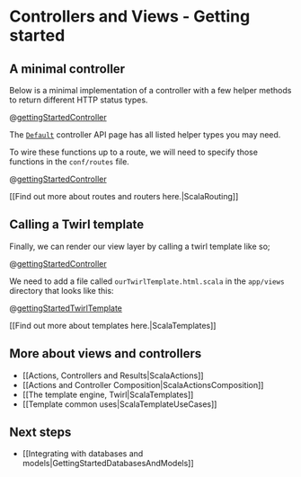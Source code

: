 # Controllers and Views - Getting started

## A minimal controller

Below is a minimal implementation of a controller with a few helper methods to return different HTTP status types.

@[gettingStartedController](code/ScalaGettingStartedController.scala)

The [`Default`](api/scala/controllers/Default.html) controller API page has all listed helper types you may need.

To wire these functions up to a route, we will need to specify those functions in the `conf/routes` file. 

@[gettingStartedController](code/scalaguide.gettingStarted.GettingStartedController.routes)

[[Find out more about routes and routers here.|ScalaRouting]]

## Calling a Twirl template

Finally, we can render our view layer by calling a twirl template like so;

@[gettingStartedController](code/ScalaGettingStartedController.scala)

We need to add a file called `ourTwirlTemplate.html.scala` in the `app/views` directory that looks like this:

@[gettingStartedTwirlTemplate](code/ourTwirlTemplate.html.scala)

[[Find out more about templates here.|ScalaTemplates]]

## More about views and controllers

- [[Actions, Controllers and Results|ScalaActions]]
- [[Actions and Controller Composition|ScalaActionsComposition]]
- [[The template engine, Twirl|ScalaTemplates]]
- [[Template common uses|ScalaTemplateUseCases]]

## Next steps

- [[Integrating with databases and models|GettingStartedDatabasesAndModels]]
